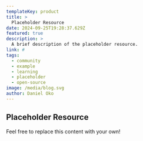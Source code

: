 ```yaml
---
templateKey: product
title: >
  Placeholder Resource
date: 2024-09-25T19:28:37.629Z
featured: true
description: >
  A brief description of the placeholder resource.
link: #
tags:
  - community
  - example
  - learning
  - placeholder
  - open-source
image: /media/blog.svg
author: Daniel Oko
---
```


## Placeholder Resource

Feel free to replace this content with your own!
